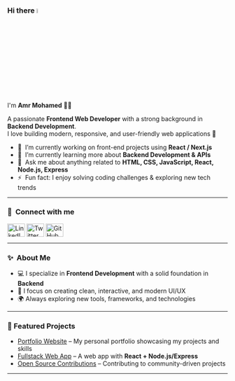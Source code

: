 ### Hi there <a href="#"><img src="https://media.giphy.com/media/hvRJCLFzcasrR4ia7z/giphy.gif" width="5%"></a>  
I'm **Amr Mohamed** 👨‍💻  

A passionate **Frontend Web Developer** with a strong background in **Backend Development**.  
I love building modern, responsive, and user-friendly web applications 🚀  

- 🔭 &nbsp;I’m currently working on front-end projects using **React / Next.js**  
- 🌱 &nbsp;I’m currently learning more about **Backend Development & APIs**  
- 💬 &nbsp;Ask me about anything related to **HTML, CSS, JavaScript, React, Node.js, Express**  
- ⚡ &nbsp;Fun fact: I enjoy solving coding challenges & exploring new tech trends  

---

### 🔗 &nbsp;Connect with me
<p align="left">
<a href="https://www.linkedin.com/in/YOUR-LINKEDIN" target="blank"><img align="center" src="https://raw.githubusercontent.com/rahuldkjain/github-profile-readme-generator/master/src/images/icons/Social/linked-in-alt.svg" alt="LinkedIn" height="30" width="40" /></a>
<a href="https://twitter.com/YOUR-TWITTER" target="blank"><img align="center" src="https://raw.githubusercontent.com/rahuldkjain/github-profile-readme-generator/master/src/images/icons/Social/twitter.svg" alt="Twitter" height="30" width="40" /></a>
<a href="https://github.com/YOUR-GITHUB" target="blank"><img align="center" src="https://cdn.jsdelivr.net/npm/simple-icons@3.0.1/icons/github.svg" alt="GitHub" height="30" width="40" /></a>
</p>

---

### ✨&nbsp; About Me
- 💻 I specialize in **Frontend Development** with a solid foundation in **Backend**  
- 🎨 I focus on creating clean, interactive, and modern UI/UX  
- 🌍 Always exploring new tools, frameworks, and technologies  

---

### 📂 Featured Projects
- [Portfolio Website](#) – My personal portfolio showcasing my projects and skills  
- [Fullstack Web App](#) – A web app with **React + Node.js/Express**  
- [Open Source Contributions](#) – Contributing to community-driven projects  

---

